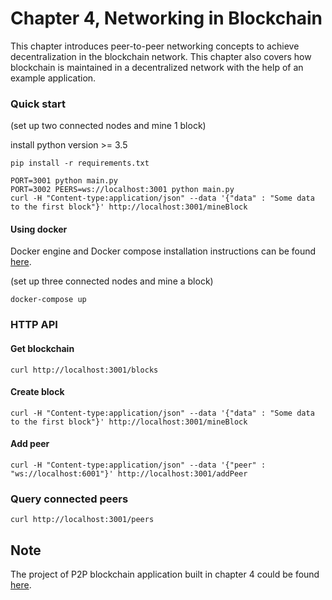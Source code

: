 # Chapter 4, Networking in Blockchain
This chapter introduces peer-to-peer networking concepts to achieve decentralization in the blockchain network. This chapter also covers how blockchain is maintained in a decentralized network with the help of an example application.


### Quick start
(set up two connected nodes and mine 1 block)

install python version >= 3.5
```
pip install -r requirements.txt

PORT=3001 python main.py
PORT=3002 PEERS=ws://localhost:3001 python main.py
curl -H "Content-type:application/json" --data '{"data" : "Some data to the first block"}' http://localhost:3001/mineBlock
```

#### Using docker
Docker engine and Docker compose installation instructions can be found [here](../prerequisites/docker-installation.md).

(set up three connected nodes and mine a block)

```
docker-compose up
```

### HTTP API
#### Get blockchain
```
curl http://localhost:3001/blocks
```
#### Create block
```
curl -H "Content-type:application/json" --data '{"data" : "Some data to the first block"}' http://localhost:3001/mineBlock
``` 
#### Add peer
```
curl -H "Content-type:application/json" --data '{"peer" : "ws://localhost:6001"}' http://localhost:3001/addPeer
```
### Query connected peers
```
curl http://localhost:3001/peers
```


## Note

The project of P2P blockchain application built in chapter 4 could be found [here](https://github.com/koshikraj/pynaivechain).

